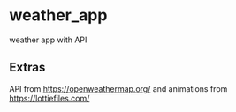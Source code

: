 # weather_app

weather app with API

## Extras
API from https://openweathermap.org/ and animations from https://lottiefiles.com/
